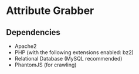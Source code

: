 # Attribute Grabber

## Dependencies

- Apache2
- PHP (with the following extensions enabled: bz2)
- Relational Database (MySQL recommended)
- PhantomJS (for crawling)